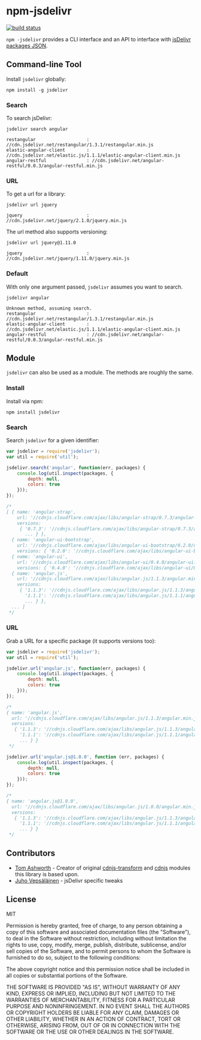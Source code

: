 # npm-jsdelivr

[![build status](https://secure.travis-ci.org/jsdelivr/npm-jsdelivr.png)](http://travis-ci.org/jsdelivr/npm-jsdelivr)

`npm -jsdelivr` provides a CLI interface and an API to interface with [jsDelivr](http://www.jsdelivr.com/) [packages JSON](http://api.jsdelivr.com/v1/jsdelivr/libraries).

## Command-line Tool

Install `jsdelivr` globally:

`npm install -g jsdelivr`

### Search

To search jsDelivr:

`jsdelivr search angular`

```
restangular                   : //cdn.jsdelivr.net/restangular/1.3.1/restangular.min.js
elastic-angular-client        : //cdn.jsdelivr.net/elastic.js/1.1.1/elastic-angular-client.min.js
angular-restful               : //cdn.jsdelivr.net/angular-restful/0.0.3/angular-restful.min.js
```

### URL

To get a url for a library:

`jsdelivr url jquery`

```
jquery                        : //cdn.jsdelivr.net/jquery/2.1.0/jquery.min.js
```

The url method also supports versioning:

`jsdelivr url jquery@1.11.0`

```
jquery                        : //cdn.jsdelivr.net/jquery/1.11.0/jquery.min.js
```

### Default

With only one argument passed, `jsdelivr` assumes you want to search.

`jsdelivr angular`

```
Unknown method, assuming search.
restangular                   : //cdn.jsdelivr.net/restangular/1.3.1/restangular.min.js
elastic-angular-client        : //cdn.jsdelivr.net/elastic.js/1.1.1/elastic-angular-client.min.js
angular-restful               : //cdn.jsdelivr.net/angular-restful/0.0.3/angular-restful.min.js
```

## Module

`jsdelivr` can also be used as a module. The methods are roughly the same.

### Install

Install via npm:

`npm install jsdelivr`

### Search

Search `jsdelivr` for a given identifier:

```javascript
var jsdelivr = require('jsdelivr');
var util = require('util');

jsdelivr.search('angular', function(err, packages) {
    console.log(util.inspect(packages, {
        depth: null,
        colors: true
    }));
});

/*
[ { name: 'angular-strap',
    url: '//cdnjs.cloudflare.com/ajax/libs/angular-strap/0.7.3/angular-strap.min.js',
    versions:
     { '0.7.3': '//cdnjs.cloudflare.com/ajax/libs/angular-strap/0.7.3/angular-strap.min.js',
       ... } },
  { name: 'angular-ui-bootstrap',
    url: '//cdnjs.cloudflare.com/ajax/libs/angular-ui-bootstrap/0.2.0/ui-bootstrap-tpls.min.js',
    versions: { '0.2.0': '//cdnjs.cloudflare.com/ajax/libs/angular-ui-bootstrap/0.2.0/ui-bootstrap-tpls.min.js' } },
  { name: 'angular-ui',
    url: '//cdnjs.cloudflare.com/ajax/libs/angular-ui/0.4.0/angular-ui.min.js',
    versions: { '0.4.0': '//cdnjs.cloudflare.com/ajax/libs/angular-ui/0.4.0/angular-ui.min.js' } },
  { name: 'angular.js',
    url: '//cdnjs.cloudflare.com/ajax/libs/angular.js/1.1.3/angular.min.js',
    versions:
     { '1.1.3': '//cdnjs.cloudflare.com/ajax/libs/angular.js/1.1.3/angular.min.js',
       '1.1.1': '//cdnjs.cloudflare.com/ajax/libs/angular.js/1.1.1/angular.min.js',
       ... } },
  ... ]
 */
```

### URL

Grab a URL for a specific package (it supports versions too):

```javascript
var jsdelivr = require('jsdelivr');
var util = require('util');

jsdelivr.url('angular.js', function(err, packages) {
    console.log(util.inspect(packages, {
        depth: null,
        colors: true
    }));
});

/*
{ name: 'angular.js',
  url: '//cdnjs.cloudflare.com/ajax/libs/angular.js/1.1.3/angular.min.js',
  versions:
   { '1.1.3': '//cdnjs.cloudflare.com/ajax/libs/angular.js/1.1.3/angular.min.js',
     '1.1.1': '//cdnjs.cloudflare.com/ajax/libs/angular.js/1.1.1/angular.min.js',
     ... } }
 */

jsdelivr.url('angular.js@1.0.0', function (err, packages) {
    console.log(util.inspect(packages, {
        depth: null,
        colors: true
    }));
});

/*
{ name: 'angular.js@1.0.0',
  url: '//cdnjs.cloudflare.com/ajax/libs/angular.js/1.0.0/angular.min.js',
  versions:
   { '1.1.3': '//cdnjs.cloudflare.com/ajax/libs/angular.js/1.1.3/angular.min.js',
     '1.1.1': '//cdnjs.cloudflare.com/ajax/libs/angular.js/1.1.1/angular.min.js',
     ... } }
 */
```

## Contributors

* [Tom Ashworth](https://github.com/phuu) - Creator of original [cdnjs-transform](https://github.com/phuu/cdnjs-transform) and [cdnjs](https://github.com/phuu/cdnjs) modules this library is based upon.
* [Juho Vepsäläinen](https://github.com/bebraw) - jsDelivr specific tweaks

## License

MIT

Permission is hereby granted, free of charge, to any person obtaining a copy of this software and associated documentation files (the "Software"), to deal in the Software without restriction, including without limitation the rights to use, copy, modify, merge, publish, distribute, sublicense, and/or sell copies of the Software, and to permit persons to whom the Software is furnished to do so, subject to the following conditions:

The above copyright notice and this permission notice shall be included in all copies or substantial portions of the Software.

THE SOFTWARE IS PROVIDED "AS IS", WITHOUT WARRANTY OF ANY KIND, EXPRESS OR IMPLIED, INCLUDING BUT NOT LIMITED TO THE WARRANTIES OF MERCHANTABILITY, FITNESS FOR A PARTICULAR PURPOSE AND NONINFRINGEMENT. IN NO EVENT SHALL THE AUTHORS OR COPYRIGHT HOLDERS BE LIABLE FOR ANY CLAIM, DAMAGES OR OTHER LIABILITY, WHETHER IN AN ACTION OF CONTRACT, TORT OR OTHERWISE, ARISING FROM, OUT OF OR IN CONNECTION WITH THE SOFTWARE OR THE USE OR OTHER DEALINGS IN THE SOFTWARE.
